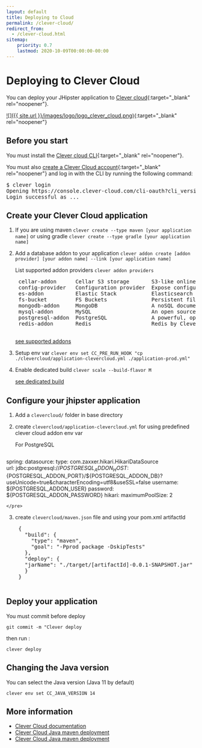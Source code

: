 ```yaml
---
layout: default
title: Deploying to Cloud
permalink: /clever-cloud/
redirect_from:
  - /clever-cloud.html
sitemap:
    priority: 0.7
    lastmod: 2020-10-09T00:00:00-00:00
---
```


# Deploying to Clever Cloud

You can deploy your JHipster application to [Clever cloud](https://www.clever-cloud.com/){:target="_blank" rel="noopener"}.

[![]({{ site.url }}/images/logo/logo_clever_cloud.png)](https://www.clever-cloud.com/){:target="_blank" rel="noopener"}

## Before you start

You must install the [Clever cloud CLI](https://www.clever-cloud.com/doc/clever-tools/getting_started/){:target="_blank" rel="noopener"}.

You must also [create a Clever Cloud account](https://api.clever-cloud.com/v2/sessions/signup){:target="_blank" rel="noopener"} and log in with the CLI by running the following command:

<pre>$ clever login
Opening https://console.clever-cloud.com/cli-oauth?cli_version=2.7.1&cli_token=XXX in your browser to log you in…
Login successful as ...
</pre>


## Create your Clever Cloud application

1. If you are using maven `clever create --type maven [your application name]` or using gradle `clever create --type gradle [your application name]`

2. Add a database addon to your application `clever addon create [addon provider] [your addon name] --link [your application name]`


    List supported addon providers `clever addon providers`
    <pre>
    cellar-addon      Cellar S3 storage       S3-like online file storage web service
    config-provider   Configuration provider  Expose configuration to your applications  (via environment variables)
    es-addon          Elastic Stack           Elasticsearch with Kibana and APM server as options
    fs-bucket         FS Buckets              Persistent file system for your application
    mongodb-addon     MongoDB                 A noSQL document-oriented database
    mysql-addon       MySQL                   An open source relational database management system
    postgresql-addon  PostgreSQL              A powerful, open source object-relational database system
    redis-addon       Redis                   Redis by Clever Cloud is an in-memory key-value data store, powered by Clever Cloud
    </pre>

    [see supported addons](https://www.clever-cloud.com/doc/addons/clever-cloud-addons/#available-add-ons)

3. Setup env var `clever env set CC_PRE_RUN_HOOK "cp ./clevercloud/application-clevercloud.yml ./application-prod.yml"`

4. Enable dedicated build `clever scale --build-flavor M`

    [see dedicated build](https://www.clever-cloud.com/doc/admin-console/apps-management/#dedicated-build)


## Configure your jhipster application
1. Add a `clevercloud/` folder in base directory

2. create `clevercloud/application-clevercloud.yml` for using predefined clever cloud addon env var

    For PostgreSQL
    <pre>
spring:
    datasource:
        type: com.zaxxer.hikari.HikariDataSource        
        url: jdbc:postgresql://${POSTGRESQL_ADDON_HOST}:${POSTGRESQL_ADDON_PORT}/${POSTGRESQL_ADDON_DB}?useUnicode=true&characterEncoding=utf8&useSSL=false
        username: ${POSTGRESQL_ADDON_USER}
        password: ${POSTGRESQL_ADDON_PASSWORD}
        hikari:
            maximumPoolSize: 2

    </pre>

3. create `clevercloud/maven.json` file and using your pom.xml artifactId
    <pre>
    {
      "build": {
        "type": "maven",
        "goal": "-Pprod package -DskipTests"
      },
      "deploy": {
      "jarName": "./target/[artifactId]-0.0.1-SNAPSHOT.jar"
      }
    }
    </pre>

## Deploy your application
You must commit before deploy

`git commit -m "Clever deploy`

then run :

`clever deploy`

## Changing the Java version

You can select the Java version (Java 11 by default)
```
clever env set CC_JAVA_VERSION 14
```

## More information

*   [Clever Cloud documentation](https://www.clever-cloud.com/doc/)
*   [Clever Cloud Java maven deployment](https://www.clever-cloud.com/doc/java/java-maven/)
*   [Clever Cloud Java maven deployment](https://www.clever-cloud.com/doc/java/java-gradle/)